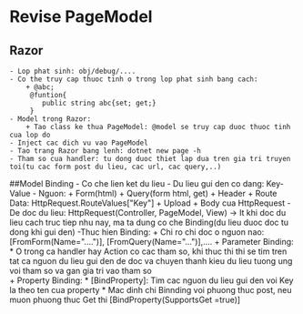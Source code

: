# Revise PageModel

## Razor
	- Lop phat sinh: obj/debug/....
	- Co the truy cap thuoc tinh o trong lop phat sinh bang cach:
		+ @abc;
		 @funtion{
			public string abc{set; get;}
		 }
	- Model trong Razor:
		+ Tao class ke thua PageModel: @model se truy cap duoc thuoc tinh cua lop do
	- Inject cac dich vu vao PageModel
	- Tao trang Razor bang lenh: dotnet new page -h
	- Tham so cua handler: tu dong duoc thiet lap dua tren gia tri truyen toi(tu cac form post du lieu, cac url, cac query,..)
##Model Binding
	- Co che lien ket du lieu
	- Du lieu gui den co dang: Key-Value
	- Nguon: 
		+ Form(html)
		+ Query(form html, get)
		+ Header
		+ Route Data: HttpRequest.RouteValues["Key"]
		+ Upload
		+ Body cua HttpRequest
	- De doc du lieu: HttpRequest(Controller, PageModel, View)
	-> It khi doc du lieu cach truc tiep nhu nay, ma ta dung co che Binding(du lieu duoc doc tu dong khi gui den)
	-Thuc hien Binding:
		+ Chi ro chi doc o nguon nao: [FromForm(Name="....")], [FromQuery(Name="...")],....
		+ Parameter Binding: 
			* O trong ca handler hay Action co cac tham so, khi thuc thi thi se tim tren tat ca nguon du lieu gui den de doc va chuyen thanh kieu du lieu tuong ung voi tham so va gan gia tri vao tham so			
		+ Property Binding:
			* [BindProperty]: Tim cac nguon du lieu gui den voi Key la theo ten cua property
			* Mac dinh chi Binnding voi phuong thuc post, neu muon phuong thuc Get thi [BindProperty(SupportsGet =true)]